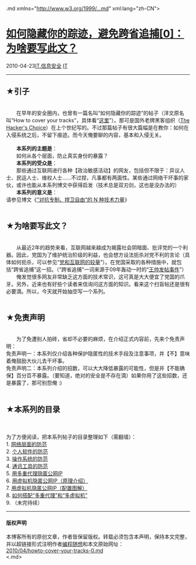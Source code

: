 <!DOCTYPE.md>
.md xmlns="http://www.w3.org/1999/...md" xml:lang="zh-CN">
<head>
<meta http-equiv="Content-Type" content="text.md; charset=utf-8" />
<meta name="generator" content="Python script by program.think@gmail.com" />
<meta name="provider" content="program-think.blogspot.com" />
<link type="text/css" rel="stylesheet" href="../../css/program-think.css" />
<title>如何隐藏你的踪迹，避免跨省追捕[0]：为啥要写此文？ - 编程随想的博客</title>
</head>
<body>
<div id="main" style="width:100%;">
<h1><a href="../../index.md" title="回到首页">如何隐藏你的踪迹，避免跨省追捕[0]：为啥要写此文？</a></h1>
<div class="post-info"><span class="date-header">2010-04-23</span><a href="../../tags/IT.E4BFA1E681AFE5AE89E585A8.md" class="tag">IT.信息安全</a> <a href="../../tags/IT.md" class="tag">IT</a> </div>
<hr>
<div class="post">
<h2>★引子</h2><br />&#12288;&#12288;在早年的安全圈内，也曾有一篇名叫“如何隐藏你的踪迹”的帖子（洋文原名叫“How to cover your tracks”，具体看“<a href="http://freeworld.thc.org/papers/COVER-1.TXT" target="_blank" rel="nofollow">这里</a>”）。那可是国外老牌黑客组织（<a href="http://freeworld.thc.org/" target="_blank" rel="nofollow">The Hacker's Choice</a>）在上个世纪写的。不过那篇帖子有很大篇幅是在教你：如何在入侵系统之后，不留下痕迹。而今天俺要聊的内容，基本和入侵无关。<!--program-think--><br /><br />&#12288;&#12288;<b>本系列的主题是</b>：<br />&#12288;&#12288;如何从各个层面，防止真实身份的暴露？<br />&#12288;&#12288;<b>本系列的受众是</b>：<br />&#12288;&#12288;那些通过互联网进行各种【政治敏感活动】的网友，包括但不限于：异议人士、民运人士、维权人士......不过捏，凡事都有两面性。某些通过网络干坏事的家伙，或许也能从本系列博文中获得启发（技术总是双刃剑，这也是没办法的）<br />&#12288;&#12288;<b>本系列的意义是</b>：<br />请参见博文《<a href="../../2015/08/Technology-and-Freedom.md">“对抗专制、捍卫自由”的 N 种技术力量</a>》<br /><br /><h2>★为啥要写此文？</h2><br />&#12288;&#12288;从最近2年的趋势来看，互联网越来越成为揭露社会阴暗面、批评党的一个利器。因此，党国为了维护统治阶级的利益，也会想方设法扼杀对党不利的言论（具体如何扼杀，可以参见“<a href="../../2009/07/party-pk-internet.md">党和互联网的较量</a>”）。在党国采取的各种措施中，就包括“跨省追捕”这一招。（“跨省追捕”一词来源于09年轰动一时的“<a href="http://zh.wikipedia.org/wiki/%E7%8E%8B%E5%B8%85%E5%8F%91%E8%B4%B4%E4%BA%8B%E4%BB%B6" target="_blank" rel="nofollow">王帅发帖事件</a>”）<br />&#12288;&#12288;俺发觉很多网友非常缺乏这方面的技术常识，这可真是大大便宜了党国的爪牙。另外，近来也有好些个读者来信询问这方面的知识。看来这个扫盲帖还是很有必要滴。所以，今天就开始抽空写一个系列。<br /><br /><h2>★免责声明</h2><br />&#12288;&#12288;为了免遭别人拍砖，省却不必要的麻烦，在介绍正式内容前，先来个免责声明：<br />免责声明一：本系列仅介绍各种保护隐匿性的技术手段及注意事项，并【不】意味着俺鼓励大伙儿去干坏事。<br />免责声明二：本系列介绍的招数，可以大大降低暴露的可能性，但是并【不能确保】百分百不暴露。（要知道，绝对的安全是不存在滴）如果你用了这些招数，还是暴露了，那可别怨俺 :)<br /><br /><h2>★本系列的目录</h2><a name="index"> </a><br /><br />为了方便阅读，把本系列帖子的目录整理如下（需翻墙）：<br />1. <a href="../../2010/04/howto-cover-your-tracks-1.md">网络层面的防范</a><br />2. <a href="../../2010/04/howto-cover-your-tracks-2.md">个人软件的防范</a><br />3. <a href="../../2010/05/howto-cover-your-tracks-3.md">操作系统的防范</a><br />4. <a href="../../2012/02/howto-cover-your-tracks-4.md">通讯工具的防范</a><br />5. <a href="../../2012/03/howto-cover-your-tracks-5.md">用多重代理隐匿公网IP</a><br />6. <a href="../../2013/01/howto-cover-your-tracks-6.md">用虚拟机隐匿公网IP（原理介绍）</a><br />7. <a href="../../2013/01/howto-cover-your-tracks-7.md">用虚拟机隐匿公网IP（配置图解）</a><br />8. <a href="../../2015/04/howto-cover-your-tracks-8.md">如何搭配“多重代理”和“多虚拟机”</a><br />9. （未完待续）<div class="blogger-post-footer">
</div>
<hr>
<div class="copyright">
<h4>版权声明</h4>
本博客所有的原创文章，作者皆保留版权。转载必须包含本声明，保持本文完整，并以超链接形式注明作者<a href="mailto:program.think@gmail.com">编程随想</a>和本文原始网址：<br>
<a href="2010/04/howto-cover-your-tracks-0.md">2010/04/howto-cover-your-tracks-0.md</a>
</div>
</div>
</body>
<.md>
